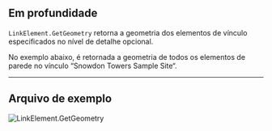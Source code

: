 ## Em profundidade
`LinkElement.GetGeometry` retorna a geometria dos elementos de vínculo especificados no nível de detalhe opcional.

No exemplo abaixo, é retornada a geometria de todos os elementos de parede no vínculo “Snowdon Towers Sample Site“.

___
## Arquivo de exemplo

![LinkElement.GetGeometry](./Revit.Elements.LinkElement.GetGeometry_img.jpg)
